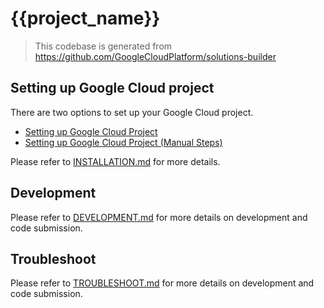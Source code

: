 # {{project_name}}

> This codebase is generated from https://github.com/GoogleCloudPlatform/solutions-builder

## Setting up Google Cloud project

There are two options to set up your Google Cloud project.
- [Setting up Google Cloud Project](docs/INSTALLATION.md#SettingupGoogleCloudProject)
- [Setting up Google Cloud Project (Manual Steps)](#SettingupGoogleCloudProjectManualSteps)

Please refer to [INSTALLATION.md](docs/INSTALLATION.md) for more details.

## Development

Please refer to [DEVELOPMENT.md](docs/DEVELOPMENT.md) for more details on development and code submission.

## Troubleshoot

Please refer to [TROUBLESHOOT.md](docs/DEVELOPMENT.md) for more details on development and code submission.

